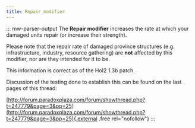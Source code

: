 ```yaml
---
title: Repair_modifier
---
```


::: mw-parser-output
The **Repair modifier** increases the rate at which your damaged units
repair (or increase their strength).

Please note that the repair rate of damaged province structures (e.g.
infrastructure, industry, resource gathering) are **not** affected by
this modifier, nor are they intended for it to be.

This information is correct as of the HoI2 1.3b patch.

Discussion of the testing done to establish this can be found on the
last pages of this thread:

[http://forum.paradoxplaza.com/forum/showthread.php?t=247779&page=3&pp=25](http://forum.paradoxplaza.com/forum/showthread.php?t=247779&page=3&pp=25){.external
.free rel="nofollow"}
:::
